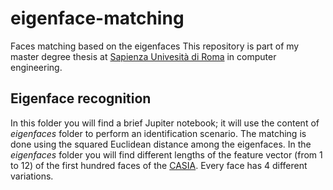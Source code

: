 # eigenface-matching
Faces matching based on the eigenfaces 
This repository is part of my master degree thesis at [Sapienza Univesità di Roma](https://www.uniroma1.it/it/) in computer engineering.

## Eigenface recognition

In this folder you will find a brief Jupiter notebook; it will use the content of *eigenfaces* folder to perform an identification scenario.
The matching is done using the squared Euclidean distance among the eigenfaces. In the *eigenfaces* folder you will find different lengths of the feature vector (from 1 to 12) of the first hundred faces of the [CASIA](http://biometrics.idealtest.org/downloadDB.do?id=4#/datasetDetail/9). Every face has 4 different variations.
